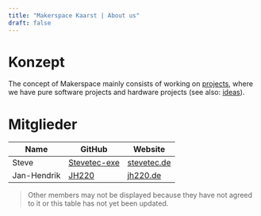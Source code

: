 ```yaml
---
title: "Makerspace Kaarst | About us"
draft: false
---
```


# Konzept

The concept of Makerspace mainly consists of working on [projects](https://github.com/orgs/makerspace-kaarst/projects), where we have pure software projects and hardware projects (see also: [ideas](https://github.com/makerspace-kaarst/ideas)).

# Mitglieder

|Name|GitHub|Website|
---- | -----|--------|
Steve|[Stevetec-exe](https://github.com/Stevetec-exe)|[stevetec.de](https://stevetec.de)
Jan-Hendrik|[JH220](https://github.com/JH220)|[jh220.de](http://jh220.de)

> Other members may not be displayed because they have not agreed to it or this table has not yet been updated.